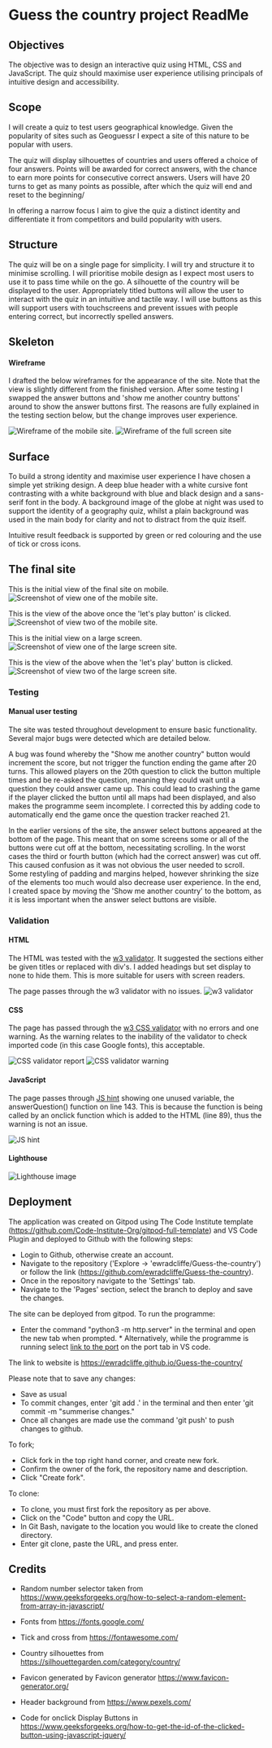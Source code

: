 # Guess the country project ReadMe

## Objectives
The objective was to design an interactive quiz using HTML, CSS and JavaScript. The quiz should maximise user experience utilising principals of intuitive design and accessibility.

## Scope
I will create a quiz to test users geographical knowledge. Given the popularity of sites such as Geoguessr I expect a site of this nature to be popular with users.

The quiz will display silhouettes of countries and users offered a choice of four answers. Points will be awarded for correct answers, with the chance to earn more points for consecutive correct answers. Users will have 20 turns to get as many points as possible, after which the quiz will end and reset to the beginning/

In offering a narrow focus I aim to give the quiz a distinct identity and differentiate it from competitors and build popularity with users.

## Structure
The quiz will be on a single page for simplicity. I will try and structure it to minimise scrolling. I will prioritise mobile design as I expect most users to use it to pass time while on the go. A silhouette of the country will be displayed to the user. Appropriately titled buttons will allow the user to interact with the quiz in an intuitive and tactile way. I will use buttons as this will support users with touchscreens and prevent issues with people entering correct, but incorrectly spelled answers.

## Skeleton
#### Wireframe
I drafted the below wireframes for the appearance of the site. Note that the view is slightly different from the finished version. After some testing I swapped the answer buttons and 'show me another country buttons' around to show the answer buttons first. The reasons are fully explained in the testing section below, but the change improves user experience.

![Wireframe of the mobile site.](assets/images/mobilewireframe.jpeg)
![Wireframe of the full screen site](assets/images/fullscreenwireframe.jpeg)
## Surface
To build a strong identity and maximise user experience I have chosen a simple yet striking design. A deep blue header with a white cursive font contrasting with a white background with blue and black design and a sans-serif font in the body. A background image of the globe at night was used to support the identity of a geography quiz, whilst a plain background was used in the main body for clarity and not to distract from the quiz itself.

Intuitive result feedback is supported by green or red colouring and the use of tick or cross icons.

## The final site
This is the initial view of the final site on mobile. <br />
![Screenshot of view one of the mobile site.](assets/images/mobileviewone.png)

This is the view of the above once the 'let's play button' is clicked. <br />
![Screenshot of view two of the mobile site.](assets/images/mobileviewtwo.png)

This is the initial view on a large screen.
![Screenshot of view one of the large screen site.](assets/images/fullscreenviewone.png)

This is the view of the above when the 'let's play' button is clicked.
![Screenshot of view two of the large screen site.](assets/images/fullscreenviewtwo.png)

### Testing
#### Manual user testing
The site was tested throughout development to ensure basic functionality. Several major bugs were detected which are detailed below. 

A bug was found whereby the "Show me another country" button would increment the score, but not trigger the function ending the game after 20 turns. This allowed players on the 20th question to click the button multiple times and be re-asked the question, meaning they could wait until a question they could answer came up. This could lead to crashing the game if the player clicked the button until all maps had been displayed, and also makes the programme seem incomplete. I corrected this by adding code to automatically end the game once the question tracker reached 21.

In the earlier versions of the site, the answer select buttons appeared at the bottom of the page. This meant that on some screens some or all of the buttons were cut off at the bottom, necessitating scrolling. In the worst cases the third or fourth button (which had the correct answer) was cut off. This caused confusion as it was not obvious the user needed to scroll. Some restyling of padding and margins helped, however shrinking the size of the elements too much would also decrease user experience. In the end, I created space by moving the 'Show me another country' to the bottom, as it is less important when the answer select buttons are visible.

### Validation
#### HTML
The HTML was tested with the [w3 validator](https://validator.w3.org/nu/#textarea). It suggested the sections either be given titles or replaced with div's. I added headings but set display to none to hide them. This is more suitable for users with screen readers.

The page passes through the w3 validator with no issues.
![w3 validator](assets/images/htmlvalidator.png)

#### CSS
The page has passed through the [w3 CSS validator](https://jigsaw.w3.org/css-validator/) with no errors and one warning. As the warning relates to the inability of the validator to check imported code (in this case Google fonts), this acceptable.

![CSS validator report](assets/images/cssvalidator.png)
![CSS validator warning](assets/images/cssvalidatorwarning.png)

#### JavaScript
The page passes through [JS hint](https://jshint.com/) showing one unused variable, the answerQuestion() function on line 143. This is because the function is being called by an onclick function which is added to the HTML (line 89), thus the warning is not an issue.

![JS hint](assets/images/jshint.png)

#### Lighthouse
![Lighthouse image](assets/images/lighthouse.png)

## Deployment
The application was created on Gitpod using The Code Institute template (https://github.com/Code-Institute-Org/gitpod-full-template) and VS Code Plugin and deployed to Github with the following steps:

* Login to Github, otherwise create an account.
* Navigate to the repository ('Explore -> 'ewradcliffe/Guess-the-country') or follow the link (https://github.com/ewradcliffe/Guess-the-country).
* Once in the repository navigate to the 'Settings' tab.
* Navigate to the 'Pages' section, select the branch to deploy and save the changes.

The site can be deployed from gitpod. To run the programme:
*  Enter the command "python3 -m http.server" in the terminal and open the new tab when prompted. * Alternatively, while the programme is running select [link to the port](https://8000-ewradcliffe-guessthecou-csiyzn2swi2.ws-eu114.gitpod.io) on the port tab in VS code.

The link to website is https://ewradcliffe.github.io/Guess-the-country/

Please note that to save any changes:
* Save as usual
* To commit changes, enter 'git add .' in the terminal and then enter 'git commit -m "summerise changes."
* Once all changes are made use the command 'git push' to push changes to github.

To fork;
* Click fork in the top right hand corner, and create new fork.
* Confirm the owner of the fork, the repository name and description.
* Click "Create fork".

To clone:
* To clone, you must first fork the repository as per above.
* Click on the "Code" button and copy the URL.
* In Git Bash, navigate to the location you would like to create the cloned directory.
* Enter git clone, paste the URL, and press enter.

## Credits
* Random number selector taken from https://www.geeksforgeeks.org/how-to-select-a-random-element-from-array-in-javascript/

* Fonts from https://fonts.google.com/

* Tick and cross from https://fontawesome.com/

* Country silhouettes from https://silhouettegarden.com/category/country/

* Favicon generated by Favicon generator https://www.favicon-generator.org/

* Header background from https://www.pexels.com/

* Code for onclick Display Buttons in https://www.geeksforgeeks.org/how-to-get-the-id-of-the-clicked-button-using-javascript-jquery/
